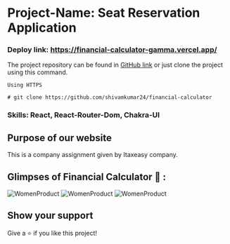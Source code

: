 
<h1>Project-Name: Seat Reservation Application</h1> 

### Deploy link: https://financial-calculator-gamma.vercel.app/

The project repository can be found in [GitHub link](https://github.com/shivamkumar24/financial-calculator) or just clone the project using this command.


```
Using HTTPS

# git clone https://github.com/shivamkumar24/financial-calculator
```

### Skills: React, React-Router-Dom, Chakra-UI

<h2>Purpose of our website</h2>
<p>This is a company assignment given by Itaxeasy company.</p>

## Glimpses of Financial Calculator 🙈 :

<img src="https://i.ibb.co/NY4hRns/finance-Home.png"  alt="WomenProduct" />

<img src="https://i.ibb.co/LzHVHfS/Houserent.png"  alt="WomenProduct" />

<img src="https://i.ibb.co/ZxS9GZS/Advance.png"  alt="WomenProduct" />



## Show your support

Give a ⭐️ if you like this project!

